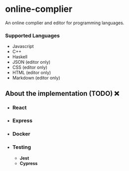 # online-complier
An online complier and editor for programming languages.

### Supported Languages

* Javascript
* C++
* Haskell
* JSON (editor only)
* CSS (editor only)
* HTML (editor only)
* Markdown (editor only)


## About the implementation (TODO) ❌

- ### React

- ### Express

- ### Docker

- ### Testing
  * **Jest**
  * **Cypress**

#### 

